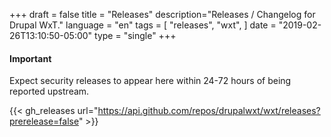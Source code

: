 +++
draft = false
title = "Releases"
description="Releases / Changelog for Drupal WxT."
language = "en"
tags = [
    "releases",
    "wxt",
]
date = "2019-02-26T13:10:50-05:00"
type = "single"
+++

<div class="alert alert-info">
<h4>Important</h4>
<p>Expect security releases to appear here within 24-72 hours of being reported upstream.</p>
</div>

{{< gh_releases url="https://api.github.com/repos/drupalwxt/wxt/releases?prerelease=false" >}}
